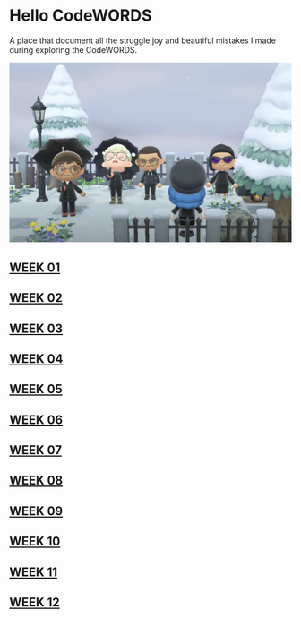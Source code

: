 # Hello CodeWORDS

A place that document all the struggle,joy and beautiful mistakes I made during exploring the CodeWORDS.

![Image of AnimalCrossing](https://github.com/Raymondvonz/CodeWords/blob/master/Wholesome%20Animal%20Crossing.png)

## [WEEK 01](https://github.com/Raymondvonz/CodeWords/blob/master/W1/readme.md) 
## [WEEK 02](https://github.com/Raymondvonz/CodeWords/blob/master/W2/readme.md) 
## [WEEK 03](https://github.com/Raymondvonz/CodeWords/blob/master/W3/Readme.md) 
## [WEEK 04](https://github.com/Raymondvonz/CodeWords/blob/master/W4/readme.md) 
## [WEEK 05](https://github.com/Raymondvonz/CodeWords/blob/master/W5/readme.md) 
## [WEEK 06](https://github.com/Raymondvonz/CodeWords/blob/master/W6/readme.md) 
## [WEEK 07](https://github.com/Raymondvonz/CodeWords/blob/master/W7/readme.md) 
## [WEEK 08](https://github.com/Raymondvonz/CodeWords/blob/master/W8/readme.md) 
## [WEEK 09](https://github.com/Raymondvonz/CodeWords/blob/master/W9/readme.md) 
## [WEEK 10](https://github.com/Raymondvonz/CodeWords/blob/master/W10/readme.md) 
## [WEEK 11](https://github.com/Raymondvonz/CodeWords/blob/master/W11/readme.md) 
## [WEEK 12](https://github.com/Raymondvonz/CodeWords/blob/master/W12/readme.md) 



